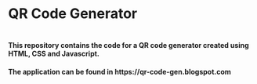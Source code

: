 <h1>QR Code Generator<h1>
<h4> This repository contains the code for a QR code generator created using HTML, CSS and Javascript.<h4>
<h4> The application can be found in https://qr-code-gen.blogspot.com <h4>
